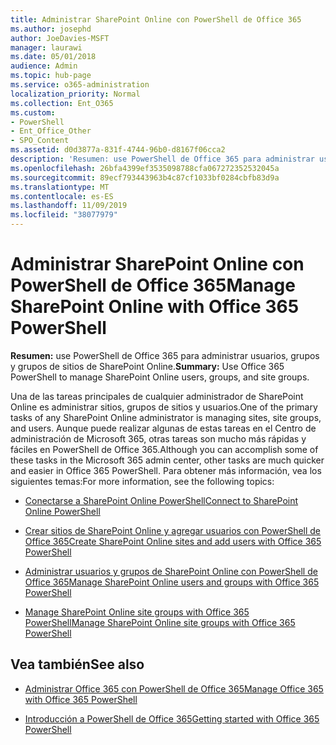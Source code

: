 ```yaml
---
title: Administrar SharePoint Online con PowerShell de Office 365
ms.author: josephd
author: JoeDavies-MSFT
manager: laurawi
ms.date: 05/01/2018
audience: Admin
ms.topic: hub-page
ms.service: o365-administration
localization_priority: Normal
ms.collection: Ent_O365
ms.custom:
- PowerShell
- Ent_Office_Other
- SPO_Content
ms.assetid: d0d3877a-831f-4744-96b0-d8167f06cca2
description: 'Resumen: use PowerShell de Office 365 para administrar usuarios, grupos y grupos de sitios de SharePoint Online.'
ms.openlocfilehash: 26bfa4399ef3535098788cfa067272352532045a
ms.sourcegitcommit: 89ecf793443963b4c87cf1033bf0284cbfb83d9a
ms.translationtype: MT
ms.contentlocale: es-ES
ms.lasthandoff: 11/09/2019
ms.locfileid: "38077979"
---
```

# <a name="manage-sharepoint-online-with-office-365-powershell"></a><span data-ttu-id="c6d07-103">Administrar SharePoint Online con PowerShell de Office 365</span><span class="sxs-lookup"><span data-stu-id="c6d07-103">Manage SharePoint Online with Office 365 PowerShell</span></span>

 <span data-ttu-id="c6d07-104">**Resumen:** use PowerShell de Office 365 para administrar usuarios, grupos y grupos de sitios de SharePoint Online.</span><span class="sxs-lookup"><span data-stu-id="c6d07-104">**Summary:** Use Office 365 PowerShell to manage SharePoint Online users, groups, and site groups.</span></span>
  
<span data-ttu-id="c6d07-105">Una de las tareas principales de cualquier administrador de SharePoint Online es administrar sitios, grupos de sitios y usuarios.</span><span class="sxs-lookup"><span data-stu-id="c6d07-105">One of the primary tasks of any SharePoint Online administrator is managing sites, site groups, and users.</span></span> <span data-ttu-id="c6d07-106">Aunque puede realizar algunas de estas tareas en el Centro de administración de Microsoft 365, otras tareas son mucho más rápidas y fáciles en PowerShell de Office 365.</span><span class="sxs-lookup"><span data-stu-id="c6d07-106">Although you can accomplish some of these tasks in the Microsoft 365 admin center, other tasks are much quicker and easier in Office 365 PowerShell.</span></span> <span data-ttu-id="c6d07-107">Para obtener más información, vea los siguientes temas:</span><span class="sxs-lookup"><span data-stu-id="c6d07-107">For more information, see the following topics:</span></span>

- [<span data-ttu-id="c6d07-108">Conectarse a SharePoint Online PowerShell</span><span class="sxs-lookup"><span data-stu-id="c6d07-108">Connect to SharePoint Online PowerShell</span></span>](https://docs.microsoft.com/powershell/sharepoint/sharepoint-online/connect-sharepoint-online?view=sharepoint-ps)
  
- [<span data-ttu-id="c6d07-109">Crear sitios de SharePoint Online y agregar usuarios con PowerShell de Office 365</span><span class="sxs-lookup"><span data-stu-id="c6d07-109">Create SharePoint Online sites and add users with Office 365 PowerShell</span></span>](create-sharepoint-sites-and-add-users-with-powershell.md)
    
- [<span data-ttu-id="c6d07-110">Administrar usuarios y grupos de SharePoint Online con PowerShell de Office 365</span><span class="sxs-lookup"><span data-stu-id="c6d07-110">Manage SharePoint Online users and groups with Office 365 PowerShell</span></span>](manage-sharepoint-users-and-groups-with-powershell.md)
    
- [<span data-ttu-id="c6d07-111">Manage SharePoint Online site groups with Office 365 PowerShell</span><span class="sxs-lookup"><span data-stu-id="c6d07-111">Manage SharePoint Online site groups with Office 365 PowerShell</span></span>](manage-sharepoint-site-groups-with-powershell.md)
    
## <a name="see-also"></a><span data-ttu-id="c6d07-112">Vea también</span><span class="sxs-lookup"><span data-stu-id="c6d07-112">See also</span></span>

- [<span data-ttu-id="c6d07-113">Administrar Office 365 con PowerShell de Office 365</span><span class="sxs-lookup"><span data-stu-id="c6d07-113">Manage Office 365 with Office 365 PowerShell</span></span>](manage-office-365-with-office-365-powershell.md)

- [<span data-ttu-id="c6d07-114">Introducción a PowerShell de Office 365</span><span class="sxs-lookup"><span data-stu-id="c6d07-114">Getting started with Office 365 PowerShell</span></span>](getting-started-with-office-365-powershell.md)

